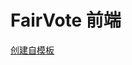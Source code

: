 <!--
 * @Author: Nicodemus nicodemusdu@gmail.com
 * @Date: 2022-12-28 09:36:45
 * @LastEditors: Nicodemus nicodemusdu@gmail.com
 * @LastEditTime: 2022-12-28 09:55:06
 * @FilePath: /FairVote-Fullstack/apps/web/README.md
 * @Description:
 *
 * Copyright (c) 2022 by Nicodemus nicodemusdu@gmail.com, All Rights Reserved.
-->

# FairVote 前端

[创建自模板](https://github.com/tulupinc/flowbite-next-starter)
